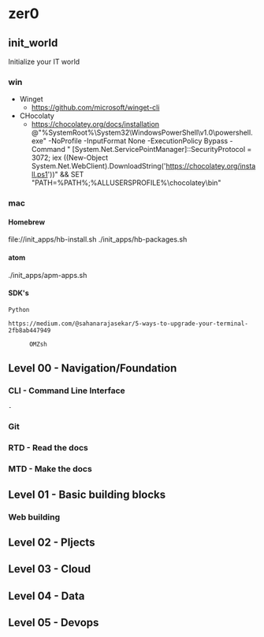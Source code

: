 # zer0

## init_world
  Initialize your IT world

### win
  - Winget
    - https://github.com/microsoft/winget-cli
  - CHocolaty
    - https://chocolatey.org/docs/installation
    @"%SystemRoot%\System32\WindowsPowerShell\v1.0\powershell.exe" -NoProfile -InputFormat None -ExecutionPolicy Bypass -Command " [System.Net.ServicePointManager]::SecurityProtocol = 3072; iex ((New-Object System.Net.WebClient).DownloadString('https://chocolatey.org/install.ps1'))" && SET "PATH=%PATH%;%ALLUSERSPROFILE%\chocolatey\bin"

### mac
  #### Homebrew
  file://init_apps/hb-install.sh
  ./init_apps/hb-packages.sh

  #### atom
  ./init_apps/apm-apps.sh

  #### SDK's
    Python

    https://medium.com/@sahanarajasekar/5-ways-to-upgrade-your-terminal-2fb8ab447949

          OMZsh

## Level 00 - Navigation/Foundation
  ### CLI - Command Line Interface
    -
  ### Git

  ### RTD - Read the docs

  ### MTD - Make the docs

## Level 01 - Basic building blocks
  ### Web building

## Level 02 - PIjects

## Level 03 - Cloud

## Level 04 - Data

## Level 05 - Devops
